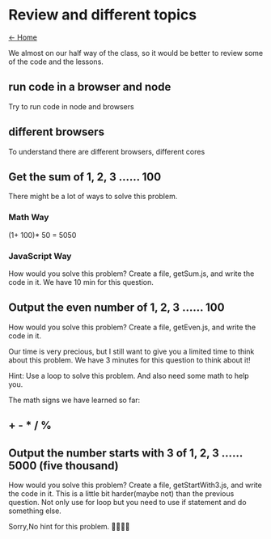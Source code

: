 # Review and different topics

[<- Home](README.md)

We almost on our half way of the class, so it would be better to review some of the code and the lessons.

## run code in a browser and node 
Try to run code in node and browsers


## different browsers
To understand there are different browsers, different cores

## Get the sum of  1, 2, 3 ...... 100

There might be a lot of ways to solve this problem.
### Math Way

(1+ 100)* 50 = 5050

### JavaScript Way
How would you solve this problem? Create a file,  getSum.js,  and write the code in it.
We have 10 min for this question.


## Output the even number of 1, 2, 3 ...... 100
How would you solve this problem? Create a file,  getEven.js,  and write the code in it.

Our time is very precious, but I still want to give you a limited time to think about this problem.
We have 3 minutes for this question to think about it! 

Hint: Use a loop to solve this problem. And also need some math to help you.

The math signs we have learned so far:
## + - * / %


## Output the number starts with 3 of 1, 2, 3 ...... 5000  (five thousand)
How would you solve this problem? Create a file,  getStartWith3.js,  and write the code in it.
This is a little bit harder(maybe not) than the previous question. Not only use for loop but you need to use if statement and do something else. 

Sorry,No hint for this problem. 🤔🤔🤔🤔
